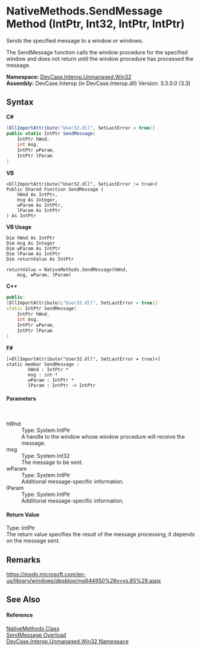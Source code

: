 # NativeMethods.SendMessage Method (IntPtr, Int32, IntPtr, IntPtr)
 

Sends the specified message to a window or windows. 

 The SendMessage function calls the window procedure for the specified window and does not return until the window procedure has processed the message.

**Namespace:**&nbsp;<a href="N_DevCase_Interop_Unmanaged_Win32">DevCase.Interop.Unmanaged.Win32</a><br />**Assembly:**&nbsp;DevCase.Interop (in DevCase.Interop.dll) Version: 3.3.0.0 (3.3)

## Syntax

**C#**<br />
``` C#
[DllImportAttribute("User32.dll", SetLastError = true)]
public static IntPtr SendMessage(
	IntPtr hWnd,
	int msg,
	IntPtr wParam,
	IntPtr lParam
)
```

**VB**<br />
``` VB
<DllImportAttribute("User32.dll", SetLastError := true>]
Public Shared Function SendMessage ( 
	hWnd As IntPtr,
	msg As Integer,
	wParam As IntPtr,
	lParam As IntPtr
) As IntPtr
```

**VB Usage**<br />
``` VB Usage
Dim hWnd As IntPtr
Dim msg As Integer
Dim wParam As IntPtr
Dim lParam As IntPtr
Dim returnValue As IntPtr

returnValue = NativeMethods.SendMessage(hWnd, 
	msg, wParam, lParam)
```

**C++**<br />
``` C++
public:
[DllImportAttribute(L"User32.dll", SetLastError = true)]
static IntPtr SendMessage(
	IntPtr hWnd, 
	int msg, 
	IntPtr wParam, 
	IntPtr lParam
)
```

**F#**<br />
``` F#
[<DllImportAttribute("User32.dll", SetLastError = true)>]
static member SendMessage : 
        hWnd : IntPtr * 
        msg : int * 
        wParam : IntPtr * 
        lParam : IntPtr -> IntPtr 

```


#### Parameters
&nbsp;<dl><dt>hWnd</dt><dd>Type: System.IntPtr<br />A handle to the window whose window procedure will receive the message.</dd><dt>msg</dt><dd>Type: System.Int32<br />The message to be sent.</dd><dt>wParam</dt><dd>Type: System.IntPtr<br />Additional message-specific information.</dd><dt>lParam</dt><dd>Type: System.IntPtr<br />Additional message-specific information.</dd></dl>

#### Return Value
Type: IntPtr<br />The return value specifies the result of the message processing; it depends on the message sent.

## Remarks
<a href="https://msdn.microsoft.com/en-us/library/windows/desktop/ms644950%28v=vs.85%29.aspx" target="_blank">https://msdn.microsoft.com/en-us/library/windows/desktop/ms644950%28v=vs.85%29.aspx</a>

## See Also


#### Reference
<a href="T_DevCase_Interop_Unmanaged_Win32_NativeMethods">NativeMethods Class</a><br /><a href="Overload_DevCase_Interop_Unmanaged_Win32_NativeMethods_SendMessage">SendMessage Overload</a><br /><a href="N_DevCase_Interop_Unmanaged_Win32">DevCase.Interop.Unmanaged.Win32 Namespace</a><br />